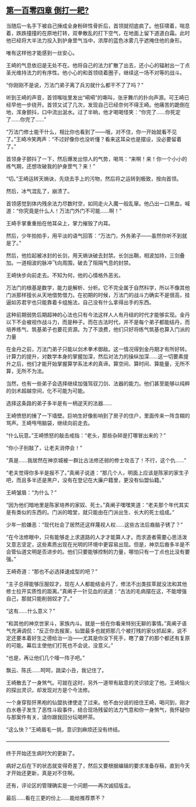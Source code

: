 ## [第一百零四章 倒打一耙?](https://www.xxbiquge.com/11_11207/8877273.html)


  当随后一名手下被自己捶成全身粉碎性骨折后，首领就彻底疯了。他狂啸着，喘息着，跌跌撞撞的在原地打转，双拳散乱的打下空气，在地面上留下道道白霜。此时他已经将大半法力投入到护身罡气当中，浓厚的蓝色冰雾几乎遮掩住他的身形。

  唯有这样他才能感到一丝安心。

  王崎的气息依旧是无处不在。他将自己的法力扩散了出去，还小心的辐射出一丁点圣光维持法力的有序性。他小心的和首领绕着圈子，继续这一场不对等的战斗。

  “你刚刚不是说，万法门弟子离了兵刃就什么都干不了了吗？”

  听到王崎的声音，首领喉咙里发出“嗬嗬”的嘶叫，张牙舞爪的扑向声源。可王崎已经早他一步绕开。首领又试了几次，发现自己已经奈何不得王崎。他痛苦的跪倒在地，浑身颤抖，口中流出涎水。过了半晌，他才喝喝怪笑：“你完了……你死定了……你完了……”

  “万法门修士能干什么，相比你也看到了——哦，对不住，你一开始就看不见了。”王崎冷笑两声：“不过好像你也没听懂？看来这耳朵也是摆设，没必要留着了。”

  首领身子颤抖了一下，然后爆发出惊人的气势，喝骂：“来啊！来！你一个小小的练气期，还想攻破我的护身罡气？来！”

  “切。”王崎运转天熵诀，先烧去手上的污物，然后将之运转到极致，按向首领。

  然后，冰气混乱了，崩溃了。

  首领感觉到体内残余法力尽数时空，如同走火入魔一般乱窜。他凸出一口黑血，喊道：“你究竟是什么人！万法门外门不可能……啊！”

  王崎手掌重重拍在他耳朵上，掌力摧毁了内耳。

  然后，少年拍拍手，用平淡的语气回答：“万法门，外务弟子——虽然你听不到就是了。”

  然后，他捡起被冰封的长剑，用天熵诀破去封禁。长剑出鞘，相波加持，三剑叠加。一道相波的脉冲飞向周围，破去了阻隔气息的封禁。

  王崎快步向前走去。不知为何，他的心情格外恶劣。

  万法门的根基是数学，能力是解析、分析。它不完全属于自然科学，所以不像其他门派那样擅长从天地借势借力。在初期的时候，万法门的战斗力确实不是很高，挂逼如苏君宇也只能靠着卡组施法，自己没有什么拿得出手的东西。

  这种前期弱势后期超神的心法也只有今法这样人人有丹结的时代才能够实现。金丹以下不会被视作战斗力，而是种子。而在古法时代，并不是每个弟子都能结丹，而培养练气、筑基弟子也要花资源。为了不浪费，他们只好将练气筑基也算入门派的力量

  在金丹之前，万法门弟子只能以剑术拳术御敌。这一情况得到金丹期才有所好转。计算力的提升，对数学本身的掌握加深，然后对法力的操纵加深……这一切要素提升之后，他们才能开始掌握算学系法术的真谛。算空间、算时间、算能量，无所不算，无所不为法。

  当然，也有一些弟子会选择继续加强驾驭刀剑、法器的能力。他们甚至能够以纯粹的剑术超越空间，化不可能为可能。

  选择这条路的弟子多半是有一柄逆天的法器……

  王崎愤怒的捶了一下墙壁。巨响生好像影响到了房子的住户，里面传来一阵含糊的骂声。王崎甩甩脑袋，继续向前走去。

  “什么玩意。”王崎愤怒的敲击戒指：“老头，那些杂碎是打哪冒出来的？”

  “你小子别敲了，让老夫消停会！”

  “真是……我居然在神京城被一群比古法修还弱的修士攻击了！不行，这个仇……”

  “老夫觉得你多半是报不了。”真阐子说道：“那几个人，明面上应该是陈家的家生子吧，而且多半还是黑户，没有在登记在大廉户籍里，更没有仙盟仙籍。”

  王崎皱眉：“为什么？”

  “因为他们暗地里是陈家培养的家奴、死士。”真阐子嘿嘿笑道：“老夫那个年代其实是有类似的东西的。门派的暗堂，就只能由在门派出生、长大的死士组成。”

  少年一脸嫌恶：“现代社会了居然还这样蔑视人权……这些古法后裔脑子锈了？”

  “在今法修眼中，只有能够走上求道路的人才才能算人才。而求道者需要心思活泼又意志坚定，这些素质出现在光明的环境中更容易出现。但是，神京后裔多半是不会管仙道文明是否进步的。他们只要能够控制的力量，哪怕只有一丁点也比没有要强。”

  王崎奇道：“那也不必选择速成型的吧？”

  “主子总得能够压服奴才。现在人人都能结金丹了，修法不出类拔萃就没法和其他修士拉开实质性的距离。”真阐子一针见血的说道：“古法的毛病摆在这，不能增强自己，那就只能削弱奴才了。”

  “这有……什么意义？”

  “和其他的神京世家斗，家族内斗。就是一些在你看来特别无聊的事情。”真阐子语气充满调侃：“反正你去报案，仙盟最多也就把那几个被打残的家伙抓起来，说不定还要本着好生之德给治一治——尤其是你没下死手，瞎了聋了的那个都还有复原的可能。幕后主使他们打死也不会说，没意义。”

  “也是，再让他们几个嚎一阵子吧。”

  飘云、陈氏……呵呵，跳梁小丑，我记住了。

  王崎散去了一身煞气。可就在这时，另外一道带有敌意的灵识锁定了他。王崎恼火的探出灵识，却发现对方是个今法修。

  一个身穿狴犴黑袍的仙盟执律使走了过来。他不由分说的扭住王崎，喝问到，刚才白水巷子发生了恶性斗殴事件，结合现场残留的法力气意和你一身煞气，我怀疑你与那案件有关，请你跟我回分坛喝杯茶。

  “这么快？”王崎眉毛一挑，意识到麻烦还没有终结。

  ————————————————————————————————

  终于开始还生病时欠的更新了。

  病好之后在下的状态就变得奇差了，然后又要根据编辑的要求准备存稿，直到今天才开始还更新，真是对不住啊。

  还有，评论区的管理确实是一个问题——再次诚招版主。

  最后……看在三更的份上……能给推荐票不？
